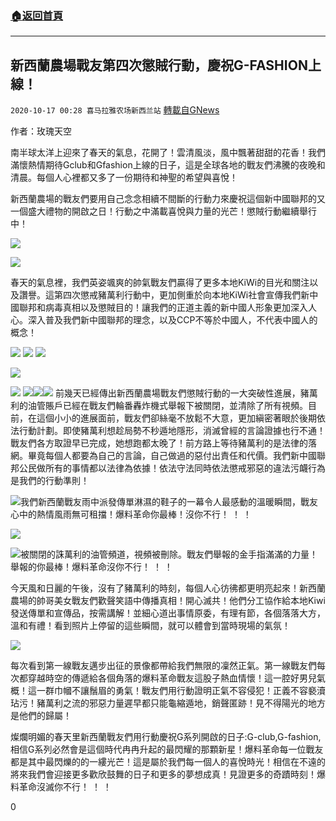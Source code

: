 ###  [:house:返回首頁](https://github.com/ourhimalayas/txt)
---

## 新西蘭農場戰友第四次懲賊行動，慶祝G-FASHION上線！
`2020-10-17 00:28 喜马拉雅农场新西兰站` [轉載自GNews](https://gnews.org/zh-hant/429519/)

作者：玫瑰天空

南半球太洋上迎來了春天的氣息，花開了！雲清風淡，風中飄著甜甜的花香！我們滿懷熱情期待Gclub和Gfashion上線的日子，這是全球各地的戰友們沸騰的夜晚和清晨。每個人心裡都又多了一份期待和神聖的希望與喜悅！

新西蘭農場的戰友們要用自己念念相續不間斷的行動力來慶祝這個新中國聯邦的又一個盛大禮物的開啟之日！行動之中滿載喜悅與力量的光芒！懲賊行動繼續舉行中！

![]()![](https://s3.amazonaws.com/gnews-media-offload/wp-content/uploads/2020/10/16233352/2bcb4017-d755-46c4-83f3-b4b44246bc90.jpg)

![]()![](https://s3.amazonaws.com/gnews-media-offload/wp-content/uploads/2020/10/16234241/16-111-1.jpg)



春天的氣息裡，我們英姿颯爽的帥氣戰友們贏得了更多本地KiWi的目光和關注以及讚譽。這第四次懲戒豬萬利行動中，更加側重於向本地KiWi社會宣傳我們新中國聯邦和病毒真相以及懲賊目的！讓我們的正道主義的新中國人形象更加深入人心。深入普及我們新中國聯邦的理念，以及CCP不等於中國人，不代表中國人的概念！

![]()![](https://s3.amazonaws.com/gnews-media-offload/wp-content/uploads/2020/10/16234309/16-10-2.jpg)
![]()![](https://s3.amazonaws.com/gnews-media-offload/wp-content/uploads/2020/10/16233442/5fcaf103-c9f6-4872-95f8-24010941f52c.jpg)
![]()![](https://s3.amazonaws.com/gnews-media-offload/wp-content/uploads/2020/10/16234921/16-213-1.jpg)

![]()![](https://s3.amazonaws.com/gnews-media-offload/wp-content/uploads/2020/10/16234632/16-222.jpg)

![]()![](https://s3.amazonaws.com/gnews-media-offload/wp-content/uploads/2020/10/16233511/06bf06bd-d0db-458b-b8f1-ee39eebe56d5.jpg)
![]()![](https://s3.amazonaws.com/gnews-media-offload/wp-content/uploads/2020/10/16233841/c70de092-371a-4c61-8817-025b82cd9421.jpg)![]()![](https://s3.amazonaws.com/gnews-media-offload/wp-content/uploads/2020/10/16233908/19ee8926-c2ef-4ca9-8a9a-04f781d1e4b8.jpg)![]()![](https://s3.amazonaws.com/gnews-media-offload/wp-content/uploads/2020/10/16233935/77a95422-f1d6-4856-afe0-aac48200ddcf.jpg)
前幾天已經傳出新西蘭農場戰友們懲賊行動的一大突破性進展，豬萬利的油管賬戶已經在戰友們輪番轟炸機式舉報下被關閉，並清除了所有視頻。目前，在這個小小的進展面前，戰友們卻絲毫不放鬆不大意，更加縝密著眼於後期依法行動計劃。即使豬萬利想趁局勢不秒遁地隱形，消滅曾經的言論證據也行不通！戰友們各方取證早已完成，她想跑都太晚了！前方路上等待豬萬利的是法律的落網。畢竟每個人都要為自己的言論，自己做過的惡付出責任和代價。我們新中國聯邦公民做所有的事情都以法律為依據！依法守法同時依法懲戒邪惡的違法污衊行為是我們的行動準則！

![]()![](https://s3.amazonaws.com/gnews-media-offload/wp-content/uploads/2020/10/17000530/16-333-1.jpg)我們新西蘭戰友雨中派發傳單淋濕的鞋子的一幕令人最感動的溫暖瞬間，戰友心中的熱情風雨無可租擋！爆料革命你最棒！沒你不行！ ！ ！

![]()![](https://s3.amazonaws.com/gnews-media-offload/wp-content/uploads/2020/10/16235048/16-214-1.jpg)

![]()![](https://s3.amazonaws.com/gnews-media-offload/wp-content/uploads/2020/10/17001104/%E7%8C%AA%E7%8C%AA-1.jpeg)被關閉的誅萬利的油管頻道，視頻被刪除。戰友們舉報的金手指滿滿的力量！舉報的你最棒！爆料革命沒你不行！ ！ ！

今天風和日麗的午後，沒有了豬萬利的時刻，每個人心彷彿都更明亮起來！新西蘭農場的帥哥美女戰友們歡聲笑語中傳播真相！開心滅共！他們分工協作給本地Kiwi發送傳單和宣傳品，按需講解！並細心道出事情原委，有理有節，各個落落大方，溫和有禮！看到照片上停留的這些瞬間，就可以體會到當時現場的氣氛！

![]()![](https://s3.amazonaws.com/gnews-media-offload/wp-content/uploads/2020/10/16235718/16-2222-1.jpg)

每次看到第一線戰友邁步出征的景像都帶給我們無限的凜然正氣。第一線戰友們每次都穿越時空的傳遞給各個角落的爆料革命戰友這股子熱血情懷！這一腔好男兒氣概！這一群巾幗不讓鬚眉的勇氣！戰友們用行動證明正氣不容侵犯！正義不容褻瀆玷污！豬萬利之流的邪惡力量遲早都只能龜縮遁地，銷聲匿跡！見不得陽光的地方是他們的歸屬！

燦爛明媚的春天里新西蘭戰友們用行動慶祝G系列開啟的日子:G-club,G-fashion,相信G系列必然會是這個時代冉冉升起的最閃耀的那顆新星！爆料革命每一位戰友都是其中最閃爍的的一縷光芒！這是屬於我們每一個人的喜悅時光！相信在不遠的將來我們會迎接更多歡欣鼓舞的日子和更多的夢想成真！見證更多的奇蹟時刻！爆料革命沒滅你不行！ ！ ！

0
